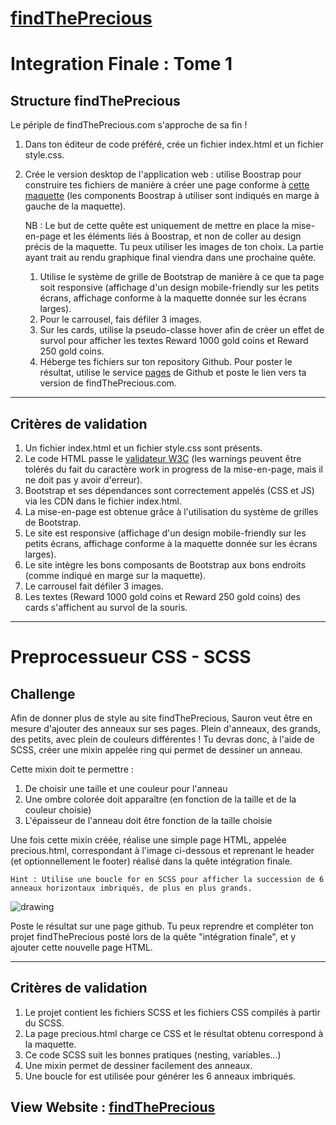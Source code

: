 # [findThePrecious](https://lgiacalo.github.io/findThePrecious/)

# Integration Finale : Tome 1
## Structure findThePrecious

Le périple de findThePrecious.com s'approche de sa fin !
1. Dans ton éditeur de code préféré, crée un fichier index.html et un fichier style.css.
2. Crée le version desktop de l'application web : utilise Boostrap pour construire tes fichiers de manière à créer une page conforme à [cette maquette](http://images.innoveduc.fr//integration_parcours/css/css_bootstrap/maquette-with-annotations.png) (les components Boostrap à utiliser sont indiqués en marge à gauche de la maquette).

    NB : Le but de cette quête est uniquement de mettre en place la mise-en-page et les éléments liés à Boostrap, et non de coller au design précis de la maquette. Tu peux utiliser les images de ton choix. La partie ayant trait au rendu graphique final viendra dans une prochaine quête.
    1. Utilise le système de grille de Bootstrap de manière à ce que ta page soit responsive (affichage d'un design mobile-friendly sur les petits écrans, affichage conforme à la maquette donnée sur les écrans larges).
    2. Pour le carrousel, fais défiler 3 images.
    3. Sur les cards, utilise la pseudo-classe hover afin de créer un effet de survol pour afficher les textes Reward 1000 gold coins et Reward 250 gold coins.
    4. Héberge tes fichiers sur ton repository Github. Pour poster le résultat, utilise le service [pages](https://pages.github.com/) de Github et poste le lien vers ta version de findThePrecious.com.

---
## Critères de validation

 1. Un fichier index.html et un fichier style.css sont présents.
 2. Le code HTML passe le [validateur W3C](https://validator.w3.org/) (les warnings peuvent être tolérés du fait du caractère work in progress de la mise-en-page, mais il ne doit pas y avoir d'erreur).
 3. Bootstrap et ses dépendances sont correctement appelés (CSS et JS) via les CDN dans le fichier index.html.
 4. La mise-en-page est obtenue grâce à l'utilisation du système de grilles de Bootstrap.
 5. Le site est responsive (affichage d'un design mobile-friendly sur les petits écrans, affichage conforme à la maquette donnée sur les écrans larges).
 6. Le site intègre les bons composants de Bootstrap aux bons endroits (comme indiqué en marge sur la maquette).
 7. Le carrousel fait défiler 3 images.
 8. Les textes (Reward 1000 gold coins et Reward 250 gold coins) des cards s'affichent au survol de la souris.

---

# Preprocessueur CSS - SCSS

## Challenge

Afin de donner plus de style au site findThePrecious, Sauron veut être en mesure d'ajouter des anneaux sur ses pages.
Plein d'anneaux, des grands, des petits, avec plein de couleurs différentes !
Tu devras donc, à l'aide de SCSS, créer une mixin appelée ring qui permet de dessiner un anneau.

Cette mixin doit te permettre :

1. De choisir une taille et une couleur pour l'anneau
2. Une ombre colorée doit apparaître (en fonction de la taille et de la couleur choisie)
3. L'épaisseur de l'anneau doit être fonction de la taille choisie

Une fois cette mixin créée, réalise une simple page HTML, appelée precious.html, correspondant à l'image ci-dessous et reprenant le header (et optionnellement le footer) réalisé dans la quête intégration finale.

    Hint : Utilise une boucle for en SCSS pour afficher la succession de 6 anneaux horizontaux imbriqués, de plus en plus grands.

![drawing](img/integration_precious_scss.png)


Poste le résultat sur une page github. Tu peux reprendre et compléter ton projet findThePrecious posté lors de la quête "intégration finale", et y ajouter cette nouvelle page HTML.

---

## Critères de validation

1. Le projet contient les fichiers SCSS et les fichiers CSS compilés à partir du SCSS.
2. La page precious.html charge ce CSS et le résultat obtenu correspond à la maquette.
3. Ce code SCSS suit les bonnes pratiques (nesting, variables...)
4. Une mixin permet de dessiner facilement des anneaux.
5. Une boucle for est utilisée pour générer les 6 anneaux imbriqués.



## View Website : [findThePrecious](https://lgiacalo.github.io/findThePrecious/)
